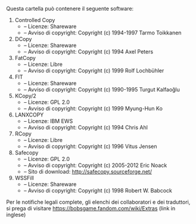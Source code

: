﻿Questa cartella può contenere il seguente software:

1. Controlled Copy
   - – Licenze: Shareware
   - – Avviso di copyright: Copyright (c) 1994-1997 Tarmo Toikkanen
2. DCopy
   - – Licenze: Shareware
   - – Avviso di copyright: Copyright (c) 1994 Axel Peters
3. FatCopy
   - – Licenze: Libre
   - – Avviso di copyright: Copyright (c) 1999 Rolf Lochbühler
4. FIT
   - – Licenze: Shareware
   - – Avviso di copyright: Copyright (c) 1990-1995 Turgut Kalfaoğlu
5. KCopy/2
   - – Licenze: GPL 2.0
   - – Avviso di copyright: Copyright (c) 1999 Myung-Hun Ko
6. LANXCOPY
   - – Licenze: IBM EWS
   - – Avviso di copyright: Copyright (c) 1994 Chris Ahl
7. RCopy
   - – Licenze: Libre
   - – Avviso di copyright: Copyright (c) 1996 Vitus Jensen
8. Safecopy
   - – Licenze: GPL 2.0
   - – Avviso di copyright: Copyright (c) 2005-2012 Eric Noack
   - – Sito di download: http://safecopy.sourceforge.net/
9. WSSFill
   - – Licenze: Shareware
   - – Avviso di copyright: Copyright (c) 1998 Robert W. Babcock

Per le notifiche legali complete, gli elenchi dei collaboratori e dei traduttori, si prega di visitare https://bobsgame.fandom.com/wiki/Extras (link in inglese)
